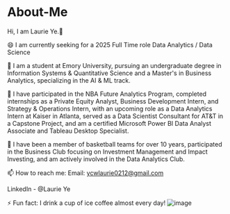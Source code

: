 # About-Me
Hi, I am Laurie Ye.👋

😄 I am currently seeking for a 2025 Full Time role Data Analytics / Data Science 

🌱 I am a student at Emory University, pursuing an undergraduate degree in Information Systems & Quantitative Science and a Master's in Business Analytics, specializing in the AI & ML track.

🤔️ I have participated in the NBA Future Analytics Program, completed internships as a Private Equity Analyst, Business Development Intern, and Strategy & Operations Intern, with an upcoming role as a Data Analytics Intern at Kaiser in Atlanta, served as a Data Scientist Consultant for AT&T in a Capstone Project, and am a certified Microsoft Power BI Data Analyst Associate and Tableau Desktop Specialist.

🌷 I have been a member of basketball teams for over 10 years, participated in the Business Club focusing on Investment Management and Impact Investing, and am actively involved in the Data Analytics Club.

📫 How to reach me: Email: ycwlaurie0212@gmail.com 

LinkedIn - @Laurie Ye

⚡ Fun fact: I drink a cup of  ice coffee almost every day! ![image](https://github.com/laurieye/About-Me/assets/108287333/b457ec03-e8e2-40ac-861b-611efe5c16d0)


